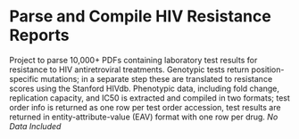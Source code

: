 # Parse and Compile HIV Resistance Reports

Project to parse 10,000+ PDFs containing laboratory test results for resistance to
HIV antiretroviral treatments. Genotypic tests return position-specific mutations;
in a separate step these are translated to resistance scores using the Stanford HIVdb.
Phenotypic data, including fold change, replication capacity, and IC50 is extracted and
compiled in two formats; test order info is returned as one row per test order accession,
test results are returned in entity-attribute-value (EAV) format with one row per drug.
*No Data Included*